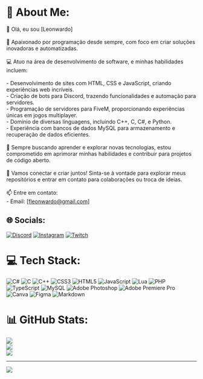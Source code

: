 # 💫 About Me:
👋 Olá, eu sou [Leonwardo]<br><br>🚀 Apaixonado por programação desde sempre, com foco em criar soluções inovadoras e automatizadas.<br><br>💻 Atuo na área de desenvolvimento de software, e minhas habilidades incluem:<br><br>- Desenvolvimento de sites com HTML, CSS e JavaScript, criando experiências web incríveis.<br>- Criação de bots para Discord, trazendo funcionalidades e automação para servidores.<br>- Programação de servidores para FiveM, proporcionando experiências únicas em jogos multiplayer.<br>- Domínio de diversas linguagens, incluindo C++, C, C#, e Python.<br>- Experiência com bancos de dados MySQL para armazenamento e recuperação de dados eficientes.<br><br>🔧 Sempre buscando aprender e explorar novas tecnologias, estou comprometido em aprimorar minhas habilidades e contribuir para projetos de código aberto.<br><br>🌟 Vamos conectar e criar juntos! Sinta-se à vontade para explorar meus repositórios e entrar em contato para colaborações ou troca de ideias.<br><br>📫 Entre em contato:<br>- Email: [fleonwardo@gmail.com]


## 🌐 Socials:
[![Discord](https://img.shields.io/badge/Discord-%237289DA.svg?logo=discord&logoColor=white)](https://discord.gg/leonwardo) [![Instagram](https://img.shields.io/badge/Instagram-%23E4405F.svg?logo=Instagram&logoColor=white)](https://instagram.com/_leonwardo_) [![Twitch](https://img.shields.io/badge/Twitch-%239146FF.svg?logo=Twitch&logoColor=white)](https://twitch.tv/Leonward0) 

# 💻 Tech Stack:
![C#](https://img.shields.io/badge/c%23-%23239120.svg?style=for-the-badge&logo=c-sharp&logoColor=white) ![C](https://img.shields.io/badge/c-%2300599C.svg?style=for-the-badge&logo=c&logoColor=white) ![C++](https://img.shields.io/badge/c++-%2300599C.svg?style=for-the-badge&logo=c%2B%2B&logoColor=white) ![CSS3](https://img.shields.io/badge/css3-%231572B6.svg?style=for-the-badge&logo=css3&logoColor=white) ![HTML5](https://img.shields.io/badge/html5-%23E34F26.svg?style=for-the-badge&logo=html5&logoColor=white) ![JavaScript](https://img.shields.io/badge/javascript-%23323330.svg?style=for-the-badge&logo=javascript&logoColor=%23F7DF1E) ![Lua](https://img.shields.io/badge/lua-%232C2D72.svg?style=for-the-badge&logo=lua&logoColor=white) ![PHP](https://img.shields.io/badge/php-%23777BB4.svg?style=for-the-badge&logo=php&logoColor=white) ![TypeScript](https://img.shields.io/badge/typescript-%23007ACC.svg?style=for-the-badge&logo=typescript&logoColor=white) ![MySQL](https://img.shields.io/badge/mysql-%2300000f.svg?style=for-the-badge&logo=mysql&logoColor=white) ![Adobe Photoshop](https://img.shields.io/badge/adobe%20photoshop-%2331A8FF.svg?style=for-the-badge&logo=adobe%20photoshop&logoColor=white) ![Adobe Premiere Pro](https://img.shields.io/badge/Adobe%20Premiere%20Pro-9999FF.svg?style=for-the-badge&logo=Adobe%20Premiere%20Pro&logoColor=white) ![Canva](https://img.shields.io/badge/Canva-%2300C4CC.svg?style=for-the-badge&logo=Canva&logoColor=white) ![Figma](https://img.shields.io/badge/figma-%23F24E1E.svg?style=for-the-badge&logo=figma&logoColor=white) ![Markdown](https://img.shields.io/badge/markdown-%23000000.svg?style=for-the-badge&logo=markdown&logoColor=white)
# 📊 GitHub Stats:
![](https://github-readme-stats.vercel.app/api?username=Leonwardo&theme=tokyonight&hide_border=false&include_all_commits=false&count_private=false)<br/>
![](https://github-readme-streak-stats.herokuapp.com/?user=Leonwardo&theme=tokyonight&hide_border=false)<br/>
![](https://github-readme-stats.vercel.app/api/top-langs/?username=Leonwardo&theme=tokyonight&hide_border=false&include_all_commits=false&count_private=false&layout=compact)

---
[![](https://visitcount.itsvg.in/api?id=Leonwardo&icon=5&color=12)](https://visitcount.itsvg.in)

<!-- Proudly created with GPRM ( https://gprm.itsvg.in ) -->
